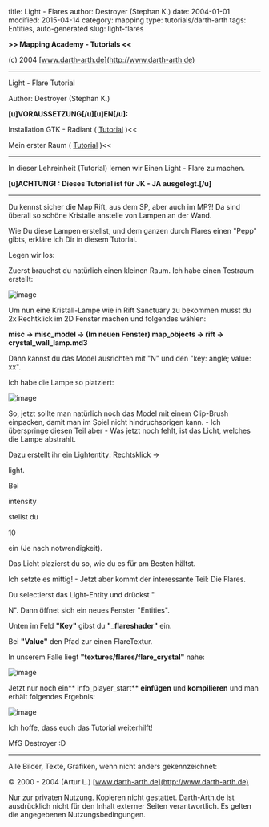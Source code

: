 ﻿title: Light - Flares
author: Destroyer (Stephan K.)
date: 2004-01-01
modified: 2015-04-14
category: mapping
type: tutorials/darth-arth
tags: Entities, auto-generated
slug: light-flares

**>>
Mapping Academy - Tutorials <<**

 

(c)
2004 [www.darth-arth.de](http://www.darth-arth.de)

----

Light - Flare Tutorial

Author: Destroyer (Stephan K.)

**[u]VORAUSSETZUNG[/u][u]EN[/u]:**

>>
Installation GTK - Radiant ( [Tutorial](../../radiant/gtk_radiant.htm)
)<<

>>
Mein erster Raum ( [Tutorial](../../mapping/firstroom/firstroom.htm)
)<<

 

----

In dieser Lehreinheit (Tutorial) lernen wir Einen
Light - Flare zu machen.

**[u]ACHTUNG!
: Dieses Tutorial ist für JK - JA ausgelegt.[/u]**

----

Du kennst sicher die Map Rift, aus dem SP, aber auch im MP?! Da sind überall 
  so schöne Kristalle anstelle von Lampen an der Wand.

  Wie Du diese Lampen erstellst, und dem ganzen durch Flares einen "Pepp" 
  gibts, erkläre ich Dir in diesem Tutorial.

Legen wir los:

  Zuerst brauchst du natürlich einen kleinen Raum. Ich habe einen Testraum 
  erstellt:

![image]({filename}flares/1.jpg)

Um nun eine Kristall-Lampe wie in Rift Sanctuary zu bekommen musst du 2x Rechtklick 
  im 2D Fenster machen und folgendes wählen:

**misc -> misc_model -> (Im neuen Fenster) map_objects -> rift 
  -> crystal_wall_lamp.md3**

Dann kannst du das Model ausrichten mit "N" und den "key: angle; 
  value: xx".

  Ich habe die Lampe so platziert:

![image]({filename}flares/2.jpg)

So, jetzt sollte man natürlich noch das Model mit einem Clip-Brush einpacken, 
  damit man im Spiel nicht hindruchsprigen kann. - Ich überspringe diesen 
  Teil aber - Was jetzt noch fehlt, ist das Licht, welches die Lampe abstrahlt. 

 
  Dazu erstellt ihr ein Lightentity: Rechtsklick ->

 light.

  Bei

 intensity

 stellst du

 10

 ein (Je nach notwendigkeit). 

 Das Licht plazierst du so, 
  wie du es für am Besten hältst. 

 Ich setzte es mittig! - Jetzt aber 
  kommt der interessante Teil: Die Flares. 

Du selectierst das Light-Entity und drückst "

N". Dann öffnet 
  sich ein neues Fenster "Entities". 

 Unten im Feld **"Key"** 
  gibst du **"_flareshader"** ein. 

 Bei **"Value"** 
  den Pfad zur einen FlareTextur. 

 In unserem Falle liegt **"textures/flares/flare_crystal"** 
  nahe:

![image]({filename}flares/3.jpg)

Jetzt nur noch ein** info_player_start** **einfügen** 
  und **kompilieren** und man erhält folgendes Ergebnis:

![image]({filename}flares/4.jpg)

Ich hoffe, dass euch das Tutorial weiterhilft!

  MfG Destroyer :D

----

Alle
  Bilder, Texte, Grafiken, wenn nicht anders gekennzeichnet: 

©
  2000 - 2004 (Artur L.) [www.darth-arth.de](http://www.darth-arth.de)

Nur
  zur privaten Nutzung. Kopieren nicht gestattet. Darth-Arth.de ist ausdrücklich
  nicht für den Inhalt externer Seiten verantwortlich. Es gelten die
  angegebenen Nutzungsbedingungen.

